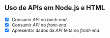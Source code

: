 ## Uso de APIs em Node.js e HTML

- [x] Consumir _API_ no _back-end_.
- [x] Consumir _API_ no _front-end_.
- [x] Apresentar dados da _API_ feita no _front-end_.